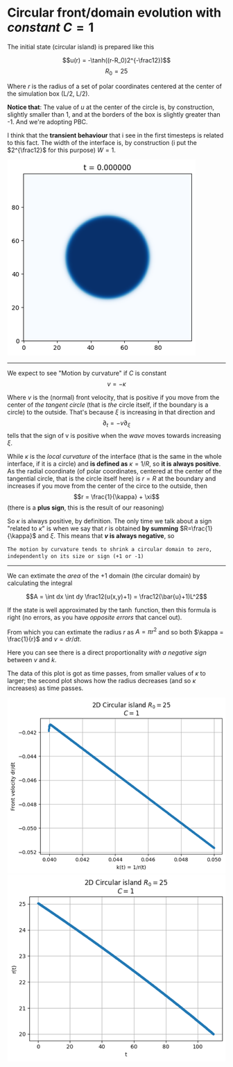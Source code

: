 # Circular front/domain evolution with _constant_ $C=1$

The initial state (circular island) is prepared like this

$$u(r) = -\tanh((r-R_0)2^{-\frac12})$$
$$R_0 = 25$$

Where $r$ is the radius of a set of polar coordinates centered at the center of the simulation box (L/2, L/2).

**Notice that**: The value of $u$ at the center of the circle is, by construction, slightly smaller than 1, and at the borders of the box is slightly greater than -1.
And we're adopting PBC.

I think that the **transient behaviour** that i see in the first timesteps is related to this fact.
The width of the interface is, by construction (i put the $2^{\frac12}$ for this purpose) $W=1$.

![circularisland](Plots/circular_front%20t=0.png?raw=true)

--------------

We expect to see "Motion by curvature" if $C$ is constant
$$v = -\kappa$$

Where $v$ is the (normal) front velocity, that is positive if you move from the center of _the tangent circle_ (that is _the_ circle itself, if the boundary is a circle) to the outside.
That's because $\xi$ is increasing in that direction and
$$\partial_t = -v\partial_{\xi}$$
tells that the sign of v is positive when the _wave_ moves towards increasing $\xi$.

While $\kappa$ is the _local curvature_ of the interface (that is the same in the whole interface, if it is a circle) and **is defined as** $\kappa = 1/R$, so **it is always positive**.
As the radial coordinate (of polar coordinates, centered at the center of the tangential circle, that is the circle itself here) is $r=R$ at the boundary and increases if you move from the center of the circe to the outside, then
$$r = \frac{1}{\kappa} + \xi$$
(there is a **plus sign**, this is the result of our reasoning)

So $\kappa$ is always positive, by definition. The only time we talk about a sign "related to $\kappa$" is when we say that $r$ is obtained **by summing** $R=\frac{1}{\kappa}$ and $\xi$.
This means that **$v$ is always negative**, so

    The motion by curvature tends to shrink a circular domain to zero, independently on its size or sign (+1 or -1)


-----------------

We can extimate the _area_ of the $+1$ domain (the circular domain) by calculating the integral

$$A = \int dx \int dy \frac12(u(x,y)+1) = \frac12(\bar{u}+1)L^2$$

If the state is well approximated by the $\tanh$ function, then this formula is right (no errors, as you have _opposite errors_ that cancel out).

From which you can extimate the radius $r$ as $A=\pi r^2$ and so both $\kappa = \frac{1}{r}$ and $v=dr/dt$.

Here you can see there is a direct proportionality _with a negative sign_ between $v$ and $k$.

The data of this plot is got as time passes, from smaller values of $\kappa$ to larger;
the second plot shows how the radius decreases (and so $\kappa$ increases) as time passes.

![circularislandC=1](Plots/motion_by_curvature_dt=0.1.png?raw=true)
![circularislandC=1radius](Plots/motion_by_curvature_radius_dt=0.1.png?raw=true)